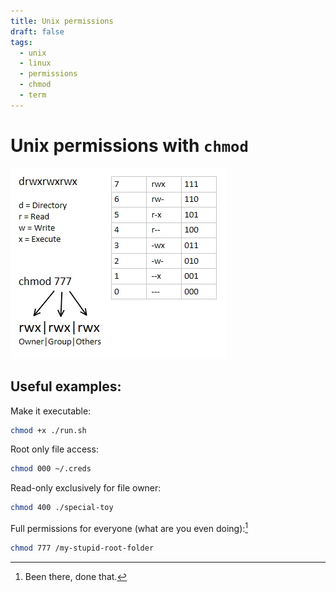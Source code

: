```yaml
---
title: Unix permissions
draft: false
tags:
  - unix
  - linux
  - permissions
  - chmod
  - term
---
```


# Unix permissions with `chmod`

![Cheatsheet screenshot](./img/chmod.webp)

## Useful examples:

Make it executable: 
```sh
chmod +x ./run.sh
```
Root only file access:
```sh
chmod 000 ~/.creds
```
Read-only exclusively for file owner:
```sh
chmod 400 ./special-toy
```
Full permissions for everyone (what are you even doing):[^1]
```sh
chmod 777 /my-stupid-root-folder
```

[^1]: Been there, done that.
